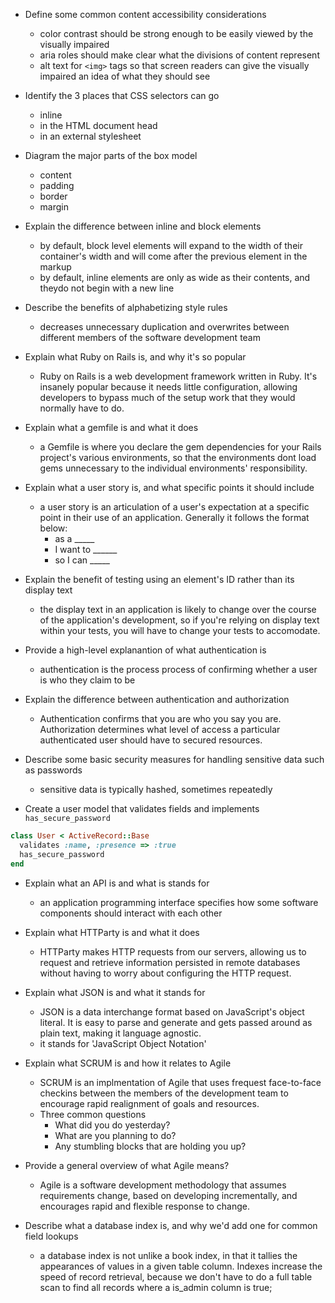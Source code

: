 - Define some common content accessibility considerations
  - color contrast should be strong enough to be easily viewed by the visually impaired
  - aria roles should make clear what the divisions of content represent
  - alt text for `<img>` tags so that screen readers can give the visually impaired an idea of what they should see
  
- Identify the 3 places that CSS selectors can go
  - inline
  - in the HTML document head
  - in an external stylesheet
  
- Diagram the major parts of the box model
  - content
  - padding
  - border
  - margin
  
- Explain the difference between inline and block elements
  - by default, block level elements will expand to the width of their container's width and will come after the previous element in the markup
  - by default, inline elements are only as wide as their contents, and theydo not begin with a new line
  
- Describe the benefits of alphabetizing style rules
  - decreases unnecessary duplication and overwrites between different members of the software development team
 
- Explain what Ruby on Rails is, and why it's so popular
  - Ruby on Rails is a web development framework written in Ruby. It's insanely popular because it needs little configuration, allowing developers to bypass much of the setup work that they would normally have to do. 
  
- Explain what a gemfile is and what it does
  - a Gemfile is where you declare the gem dependencies for your Rails project's various environments, so that the environments dont load gems unnecessary to the individual environments' responsibility. 
  
- Explain what a user story is, and what specific points it should include
	- a user story is an articulation of a user's expectation at a specific point in their use of an application. Generally it follows the format below:
		- as a _____
		- I want to ______
		- so I can _____
		
- Explain the benefit of testing using an element's ID rather than its display text
  - the display text in an application is likely to change over the course of the application's development, so if you're relying on display text within your tests, you will have to change your tests to accomodate. 
  
- Provide a high-level explanantion of what authentication is
  - authentication is the process process of confirming whether a user is who they claim to be
  
- Explain the difference between authentication and authorization
  - Authentication confirms that you are who you say you are. Authorization determines what level of access a particular authenticated user should have to secured resources. 
  
- Describe some basic security measures for handling sensitive data such as passwords
  - sensitive data is typically hashed, sometimes repeatedly
  
- Create a user model that validates fields and implements `has_secure_password`

```ruby
class User < ActiveRecord::Base
  validates :name, :presence => :true
  has_secure_password
end
``` 

- Explain what an API is and what is stands for
  - an application programming interface specifies how some software components should interact with each other

- Explain what HTTParty is and what it does
  - HTTParty makes HTTP requests from our servers, allowing us to request and retrieve information persisted in remote databases without having to worry about configuring the HTTP request.

- Explain what JSON is and what it stands for
  - JSON is a data interchange format based on JavaScript's object literal. It is easy to parse and generate and gets passed around as plain text, making it language agnostic.
  - it stands for 'JavaScript Object Notation'

- Explain what SCRUM is and how it relates to Agile
  - SCRUM is an implmentation of Agile that uses frequest face-to-face checkins between the members of the development team to encourage rapid realignment of goals and resources. 
  - Three common questions
    - What did you do yesterday?
    - What are you planning to do?
    - Any stumbling blocks that are holding you up?

- Provide a general overview of what Agile means?
  - Agile is a software development methodology that assumes requirements change, based on developing incrementally, and encourages rapid and flexible response to change.

- Describe what a database index is, and why we'd add one for common field lookups
  - a database index is not unlike a book index, in that it tallies the appearances of values in a given table column. Indexes increase the speed of record retrieval, because we don't have to do a full table scan to find all records where a is_admin column is true;

  
   
  
  



  
